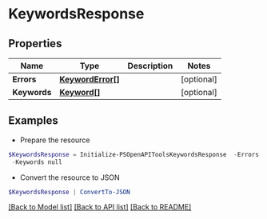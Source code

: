 # KeywordsResponse
## Properties

Name | Type | Description | Notes
------------ | ------------- | ------------- | -------------
**Errors** | [**KeywordError[]**](KeywordError.md) |  | [optional] 
**Keywords** | [**Keyword[]**](Keyword.md) |  | [optional] 

## Examples

- Prepare the resource
```powershell
$KeywordsResponse = Initialize-PSOpenAPIToolsKeywordsResponse  -Errors null `
 -Keywords null
```

- Convert the resource to JSON
```powershell
$KeywordsResponse | ConvertTo-JSON
```

[[Back to Model list]](../README.md#documentation-for-models) [[Back to API list]](../README.md#documentation-for-api-endpoints) [[Back to README]](../README.md)

